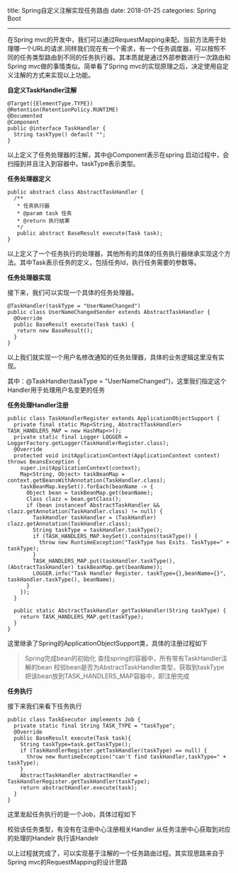 title: Spring自定义注解实现任务路由
date: 2018-01-25
categories: Spring Boot

---
在Spring mvc的开发中，我们可以通过RequestMapping来配，当前方法用于处理哪一个URL的请求.同样我们现在有一个需求，有一个任务调度器，可以按照不同的任务类型路由到不同的任务执行器。其本质就是通过外部参数进行一次路由和Spring mvc做的事情类似。简单看了Spring mvc的实现原理之后，决定使用自定义注解的方式来实现以上功能。

**自定义TaskHandler注解**

	@Target({ElementType.TYPE})
	@Retention(RetentionPolicy.RUNTIME)
	@Documented
	@Component
	public @interface TaskHandler {
	  String taskType() default "";
	}

以上定义了任务处理器的注解，其中@Component表示在spring 启动过程中，会扫描到并且注入到容器中。taskType表示类型。

**任务处理器定义**

	public abstract class AbstractTaskHandler {
	  /**
	   * 任务执行器
	   * @param task 任务
	   * @return 执行结果
	   */
	   public abstract BaseResult execute(Task task);
	}

以上定义了一个任务执行的处理器，其他所有的具体的任务执行器继承实现这个方法。其中Task表示任务的定义，包括任务Id，执行任务需要的参数等。

**任务处理器实现**

接下来，我们可以实现一个具体的任务处理器。

	@TaskHandler(taskType = "UserNameChanged")
	public class UserNameChangedSender extends AbstractTaskHandler {
	  @Override
	  public BaseResult execute(Task task) {
	   return new BaseResult();
	  }
	}

以上我们就实现一个用户名修改通知的任务处理器，具体的业务逻辑这里没有实现。

其中：@TaskHandler(taskType = "UserNameChanged")，这里我们指定这个Handler用于处理用户名变更的任务

**任务处理Handler注册**

	public class TaskHandlerRegister extends ApplicationObjectSupport {
	  private final static Map<String, AbstractTaskHandler> TASK_HANDLERS_MAP = new HashMap<>();
	  private static final Logger LOGGER = LoggerFactory.getLogger(TaskHandlerRegister.class);
	  @Override
	  protected void initApplicationContext(ApplicationContext context) throws BeansException {
	    super.initApplicationContext(context);
	    Map<String, Object> taskBeanMap = context.getBeansWithAnnotation(TaskHandler.class);
	    taskBeanMap.keySet().forEach(beanName -> {
	      Object bean = taskBeanMap.get(beanName);
	      Class clazz = bean.getClass();
	      if (bean instanceof AbstractTaskHandler && clazz.getAnnotation(TaskHandler.class) != null) {
	        TaskHandler taskHandler = (TaskHandler) clazz.getAnnotation(TaskHandler.class);
	        String taskType = taskHandler.taskType();
	        if (TASK_HANDLERS_MAP.keySet().contains(taskType)) {
	          throw new RuntimeException("TaskType has Exits. TaskType=" + taskType);
	        }
	        TASK_HANDLERS_MAP.put(taskHandler.taskType(), (AbstractTaskHandler) taskBeanMap.get(beanName));
	        LOGGER.info("Task Handler Register. taskType={},beanName={}", taskHandler.taskType(), beanName);
	      }
	    });
	  }
	 
	  public static AbstractTaskHandler getTaskHandler(String taskType) {
	    return TASK_HANDLERS_MAP.get(taskType);
	  }
	}

这里继承了Spring的ApplicationObjectSupport类，具体的注册过程如下

> Spring完成bean的初始化
查找spring的容器中，所有带有TaskHandler注解的bean
校验bean是否为AbstractTaskHandler类型，获取到taskType
把该bean放到TASK_HANDLERS_MAP容器中，即注册完成

**任务执行**

接下来我们来看下任务执行

	public class TaskExecutor implements Job {
	  private static final String TASK_TYPE = "taskType";
	  @Override
	  public BaseResult execute(Task task){
	    String taskType=task.getTaskType();
	    if (TaskHandlerRegister.getTaskHandler(taskType) == null) {
	      throw new RuntimeException("can't find taskHandler,taskType=" + taskType);
	    }
	    AbstractTaskHandler abstractHandler = TaskHandlerRegister.getTaskHandler(taskType);
	    return abstractHandler.execute(task);
	  }
	}

这里发起任务执行的是一个Job，具体过程如下

> 
校验该任务类型，有没有在注册中心注册相关Handler
从任务注册中心获取到对应的处理的Handelr
执行该Handelr

以上过程就完成了，可以实现基于注解的一个任务路由过程。其实现思路来自于Spring mvc的RequestMapping的设计思路